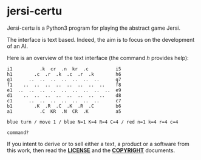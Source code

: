 # jersi-certu

Jersi-certu is a Python3 program for playing the abstract game Jersi.

The interface is text based. Indeed, the aim is to focus on the development of an AI. 

Here is an overview of the text interface (the command *h* provides help):

    i1          .k  cr  .n  kr  .c          i5
    h1        .c  .r  .k  .c  .r  .k        h6
    g1      ..  ..  ..  ..  ..  ..  ..      g7
    f1    ..  ..  ..  ..  ..  ..  ..  ..    f8
    e1  ..  ..  ..  ..  ..  ..  ..  ..  ..  e9
    d1    ..  ..  ..  ..  ..  ..  ..  ..    d8
    c1      ..  ..  ..  ..  ..  ..  ..      c7
    b1        .K  .R  .C  .K  .R  .C        b6
    a1          .C  KR  .N  CR  .K          a5
    
    blue turn / move 1 / blue N=1 K=4 R=4 C=4 / red n=1 k=4 r=4 c=4
    
    command?

If you intent to derive or to sell either a text, a product or a software from this work, then read the [**LICENSE**](./docs/LICENSE.txt) and the  [**COPYRIGHT**](./docs/COPYRIGHT.md)  documents.
